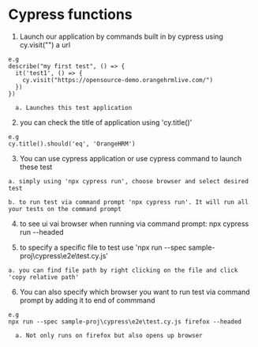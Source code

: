 # Cypress functions

  1. Launch our application by commands built in by cypress using cy.visit("") a
     url
  
    e.g
    describe("my first test", () => {
      it('test1', () => {
        cy.visit("https://opensource-demo.orangehrmlive.com/")
      })
    })
      
      a. Launches this test application

  2. you can check the title of application using 'cy.title()'

    e.g
    cy.title().should('eq', 'OrangeHRM')
  
  3. You can use cypress application or use cypress command to launch these test
     
    a. simply using 'npx cypress run', choose browser and select desired test 

    b. to run test via command prompt 'npx cypress run'. It will run all your tests on the command prompt

  4. to see ui vai browser when running via command prompt: npx cypress run --headed

  5. to specify a specific file to test use 'npx run --spec
     sample-proj\cypress\e2e\test.cy.js' 
  
    a. you can find file path by right clicking on the file and click 'copy relative path'

  6. You can also specify which browser you want to run test via command prompt
     by adding it to end of commmand 

    e.g
    npx run --spec sample-proj\cypress\e2e\test.cy.js firefox --headed

      a. Not only runs on firefox but also opens up browser

